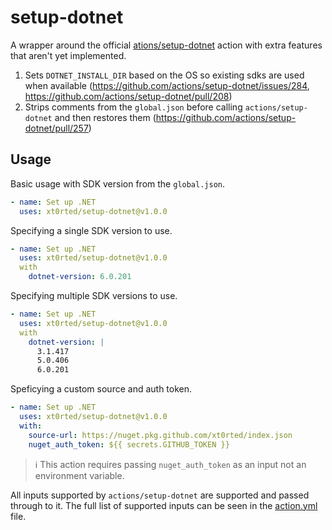 # setup-dotnet

A wrapper around the official [ations/setup-dotnet](https://github.com/actions/setup-dotnet) action with extra features that aren't yet implemented.

1. Sets `DOTNET_INSTALL_DIR` based on the OS so existing sdks are used when available (https://github.com/actions/setup-dotnet/issues/284, https://github.com/actions/setup-dotnet/pull/208)
2. Strips comments from the `global.json` before calling `actions/setup-dotnet` and then restores them (https://github.com/actions/setup-dotnet/pull/257)

## Usage

Basic usage with SDK version from the `global.json`.

```yml
- name: Set up .NET
  uses: xt0rted/setup-dotnet@v1.0.0
```

Specifying a single SDK version to use.

```yml
- name: Set up .NET
  uses: xt0rted/setup-dotnet@v1.0.0
  with
    dotnet-version: 6.0.201
```

Specifying multiple SDK versions to use.

```yml
- name: Set up .NET
  uses: xt0rted/setup-dotnet@v1.0.0
  with
    dotnet-version: |
      3.1.417
      5.0.406
      6.0.201
```

Speficying a custom source and auth token.

```yml
- name: Set up .NET
  uses: xt0rted/setup-dotnet@v1.0.0
  with:
    source-url: https://nuget.pkg.github.com/xt0rted/index.json
    nuget_auth_token: ${{ secrets.GITHUB_TOKEN }}
```

> ℹ️ This action requires passing `nuget_auth_token` as an input not an environment variable.

All inputs supported by `actions/setup-dotnet` are supported and passed through to it.
The full list of supported inputs can be seen in the [action.yml](action.yml) file.
